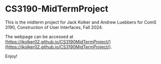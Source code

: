 # CS3190-MidTermProject


This is the midterm project for Jack Kolker and Andrew Luebbers for ComS 3190, Construction of User Interfaces, Fall 2024.


The webpage can be accessed at [https://jkolker02.github.io/CS3190MidTermProject/](https://jkolker02.github.io/CS3190MidTermProject/).

Enjoy!
